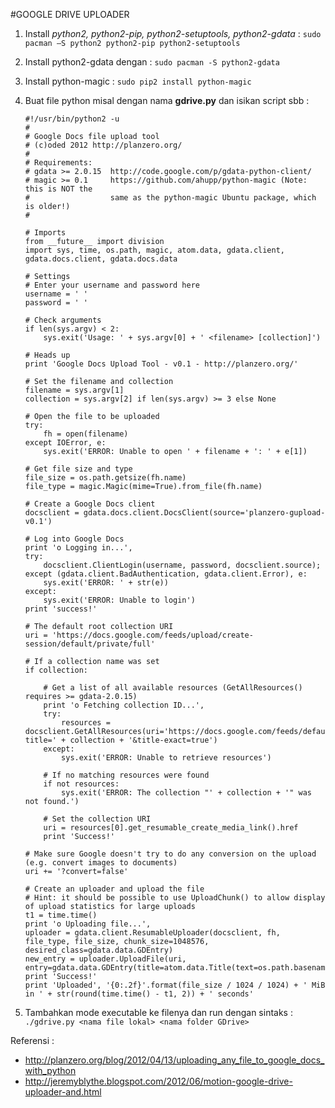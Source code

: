 #GOOGLE DRIVE UPLOADER
1.	Install *python2, python2-pip, python2-setuptools, python2-gdata* : `sudo pacman –S python2 python2-pip python2-setuptools`
2.	Install python2-gdata dengan : `sudo pacman -S python2-gdata`
3.	Install python-magic : `sudo pip2 install python-magic`
4.	Buat file python misal dengan nama **gdrive.py** dan isikan script sbb :
	```
	#!/usr/bin/python2 -u
	#
	# Google Docs file upload tool
	# (c)oded 2012 http://planzero.org/
	#
	# Requirements:
	# gdata >= 2.0.15  http://code.google.com/p/gdata-python-client/
	# magic >= 0.1     https://github.com/ahupp/python-magic (Note: this is NOT the
	#                  same as the python-magic Ubuntu package, which is older!)
	#
	
	# Imports
	from __future__ import division
	import sys, time, os.path, magic, atom.data, gdata.client, gdata.docs.client, gdata.docs.data
	
	# Settings
	# Enter your username and password here
	username = ' '
	password = ' '
	
	# Check arguments
	if len(sys.argv) < 2:
	    sys.exit('Usage: ' + sys.argv[0] + ' <filename> [collection]')
	
	# Heads up
	print 'Google Docs Upload Tool - v0.1 - http://planzero.org/'
	
	# Set the filename and collection
	filename = sys.argv[1]
	collection = sys.argv[2] if len(sys.argv) >= 3 else None
	
	# Open the file to be uploaded
	try:
	    fh = open(filename)
	except IOError, e:
	    sys.exit('ERROR: Unable to open ' + filename + ': ' + e[1])
	
	# Get file size and type
	file_size = os.path.getsize(fh.name)
	file_type = magic.Magic(mime=True).from_file(fh.name)
	
	# Create a Google Docs client
	docsclient = gdata.docs.client.DocsClient(source='planzero-gupload-v0.1')
	
	# Log into Google Docs
	print 'o Logging in...',
	try:
	    docsclient.ClientLogin(username, password, docsclient.source);
	except (gdata.client.BadAuthentication, gdata.client.Error), e:
	    sys.exit('ERROR: ' + str(e))
	except:
	    sys.exit('ERROR: Unable to login')
	print 'success!'
	
	# The default root collection URI
	uri = 'https://docs.google.com/feeds/upload/create-session/default/private/full'
	
	# If a collection name was set
	if collection:
	
	    # Get a list of all available resources (GetAllResources() requires >= gdata-2.0.15)
	    print 'o Fetching collection ID...',
	    try:
	        resources = docsclient.GetAllResources(uri='https://docs.google.com/feeds/default/private/full/-/folder?title=' + collection + '&title-exact=true')
	    except:
	        sys.exit('ERROR: Unable to retrieve resources')
	
	    # If no matching resources were found
	    if not resources:
	        sys.exit('ERROR: The collection "' + collection + '" was not found.')
	
	    # Set the collection URI
	    uri = resources[0].get_resumable_create_media_link().href
	    print 'Success!'
	
	# Make sure Google doesn't try to do any conversion on the upload (e.g. convert images to documents)
	uri += '?convert=false'
	
	# Create an uploader and upload the file
	# Hint: it should be possible to use UploadChunk() to allow display of upload statistics for large uploads
	t1 = time.time()
	print 'o Uploading file...',
	uploader = gdata.client.ResumableUploader(docsclient, fh, file_type, file_size, chunk_size=1048576, desired_class=gdata.data.GDEntry)
	new_entry = uploader.UploadFile(uri, entry=gdata.data.GDEntry(title=atom.data.Title(text=os.path.basename(fh.name))))
	print 'Success!'
	print 'Uploaded', '{0:.2f}'.format(file_size / 1024 / 1024) + ' MiB in ' + str(round(time.time() - t1, 2)) + ' seconds'
	```

5.	Tambahkan mode executable ke filenya dan run dengan sintaks : `./gdrive.py <nama file lokal> <nama folder GDrive>`

Referensi :
-	http://planzero.org/blog/2012/04/13/uploading_any_file_to_google_docs_with_python
-	http://jeremyblythe.blogspot.com/2012/06/motion-google-drive-uploader-and.html
